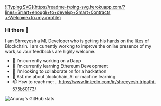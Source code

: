 
[![Typing SVG](https://readme-typing-svg.herokuapp.com/?lines=Smart+enough+to+develop+Smart+Contracts +;Welcome+to+my+profile)](https://git.io/typing-svg)

### Hi there 👋
I am Shreeyesh a ML Developer who is getting his hands on the likes of Blockchain. 
I am currently working to improve the online presence of my work,so your feedbacks are highly welcome.

- 🔭 I’m currently working on a Dapp
- 🌱 I’m currently learning Ethereum Development
- 👯 I’m looking to collaborate on for a hackathon
- 💬 Ask me about blockchain, Ai or machine learning
- 📫 How to reach me: ...https://www.linkedin.com/in/shreeyesh-tripathi-575b50173/

![Anurag's GitHub stats](https://github-readme-stats.vercel.app/api?username=shreeyesh&theme=gotham&show_icons=true)



